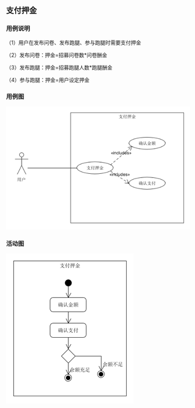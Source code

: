 ##  支付押金

### 用例说明

（1）用户在发布问卷、发布跑腿、参与跑腿时需要支付押金

（2）发布问卷：押金=招募问卷数*问卷酬金

（3）发布跑腿：押金=招募跑腿人数*跑腿酬金

（4）参与跑腿：押金=用户设定押金

### 用例图

![支付押金用例图](./../pic/pay.png)

### 活动图

![支付押金活动图](./../pic/payAC.png)